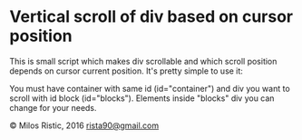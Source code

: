 # Vertical scroll of div based on cursor position

This is small script which makes div scrollable and which scroll position depends on cursor current position. It's pretty simple to use it:

You must have container with same id (id="container") and div you want to scroll with id block (id="blocks"). Elements inside "blocks" div you can change for your needs.

© Milos Ristic, 2016
rista90@gmail.com
